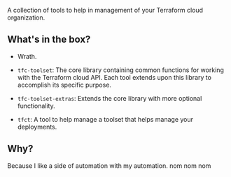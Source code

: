 A collection of tools to help in management of your Terraform cloud organization.

## What's in the box?

- Wrath.

- `tfc-toolset`: The core library containing common functions for working with the Terraform cloud API. Each tool extends upon this library to accomplish its specific purpose.

- `tfc-toolset-extras`: Extends the core library with more optional functionality.

- `tfct`: A tool to help manage a toolset that helps manage your deployments.

## Why?

Because I like a side of automation with my automation. nom nom nom
